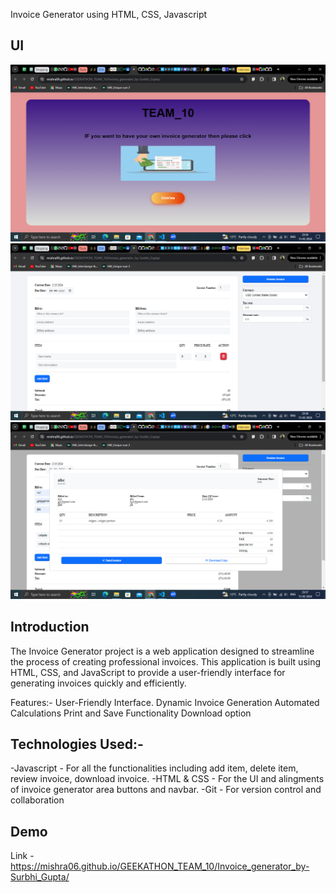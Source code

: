 Invoice Generator using HTML, CSS, Javascript

## UI
![image](image.png)
![image](image-1.png)
![image](image-2.png)


## Introduction
The Invoice Generator project is a web application designed to streamline the process of creating professional invoices. This application is built using HTML, CSS, and JavaScript to provide a user-friendly interface for generating invoices quickly and efficiently.

Features:-
User-Friendly Interface.
Dynamic Invoice Generation
Automated Calculations
Print and Save Functionality
Download option

## Technologies Used:-
-Javascript - For all the functionalities including add item, delete item, review invoice, download invoice.
-HTML & CSS - For the UI and alingments of invoice generator area buttons and navbar.
-Git - For version control and collaboration


## Demo

Link -https://mishra06.github.io/GEEKATHON_TEAM_10/Invoice_generator_by-Surbhi_Gupta/